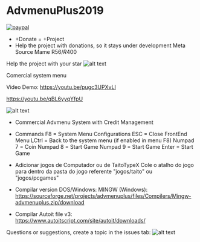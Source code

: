 # AdvmenuPlus2019


[![paypal](https://www.paypalobjects.com/en_US/i/btn/btn_donateCC_LG.gif)](https://www.paypal.com/cgi-bin/webscr?cmd=_donations&business=pedro_15boy%40hotmail.com&currency_code=BRL&source=url)

+ +Donate = +Project
+ Help the project with donations, so it stays under development
Meta Source Mame R$56/R$400

Help the project with your star 
![alt text](https://imgur.com/Mrz54Pt.png)



Comercial system menu

Video Demo: https://youtu.be/pugc3UPXvLI

https://youtu.be/qBL6yyqYfpU


![alt text](https://imgur.com/nT59JQ7.png)

+ Commercial Advmenu System with Credit Management

+ Commands
F8       = System Menu Configurations
ESC      = Close FrontEnd Menu
LCtrl    = Back to the system menu (if enabled in menu F8)
Numpad 7 = Coin
Numpad 8 = Start Game 
Numpad 9 = Start Game 
Enter    = Start Game 

+ Adicionar jogos de Computador ou de TaitoTypeX
Cole o atalho do jogo para dentro da pasta do jogo referente "jogos/taito" ou "jogos/pcgames"

+ Compilar version DOS/Windows:
 MINGW (Windows): 
 https://sourceforge.net/projects/advmenuplus/files/Compilers/Mingw-advmenuplus.zip/download
 
 + Compilar Autoit file v3:
 https://www.autoitscript.com/site/autoit/downloads/
 
 
Questions or suggestions, create a topic in the issues tab:
 ![alt text]( https://i.imgur.com/3AxRFuV.png)
